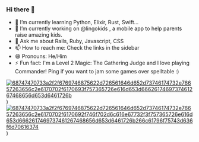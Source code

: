 ### Hi there 👋

- 🌱 I’m currently learning Python, Elixir, Rust, Swift...
- 🔭 I’m currently working on @lingokids , a mobile app to help parents raise amazing kids.
- 💬 Ask me about Rails, Ruby, Javascript, CSS
- 📫 How to reach me: Check the links in the sidebar
- 😄 Pronouns: He/Him
- ⚡ Fun fact: I'm a Level 2 Magic: The Gathering Judge and I love playing Commander! Ping if you want to jam some games over spelltable :)

[![68747470733a2f2f6769746875622d726561646d652d73746174732e76657263656c2e6170702f6170693f757365726e616d653d6662617469737461267468656d653d6461726b](https://user-images.githubusercontent.com/5087/232804605-e6aa5966-15ba-4f2b-8a92-a1aa8a242151.svg)](https://github-readme-stats.vercel.app/api?username=fbatista&theme=dark))
[![68747470733a2f2f6769746875622d726561646d652d73746174732e76657263656c2e6170702f6170692f746f702d6c616e67732f3f757365726e616d653d6662617469737461267468656d653d6461726b266c61796f75743d636f6d70616374](https://user-images.githubusercontent.com/5087/232804571-445b847c-9b5c-4e74-9921-9f01ea0c4696.svg)](https://github-readme-stats.vercel.app/api/top-langs/?username=fbatista&theme=dark&layout=compact))

